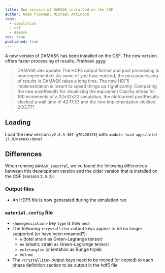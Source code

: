 ```yaml
---
title: New version of DAMASK installed on the CSF
author: Adam Plowman, Michael Atkinson
tags:
  - simulation
  - csf
  - damask
toc: true
published: true
---
```


A new version of DAMASK has been installed on the CSF. The new version offers faster processing of results. Pratheek [says](https://lightform-group.slack.com/archives/CAU3WPSR4/p1559211552003700):

> DAMASK dev update: The HDF5 output format and post processing is now implemented. As some of you have noticed, the post processing of results in DAMASK takes a long time. The new HDF5 implementation is meant to speed things up significantly. Comparing the new postResults for visualizing the equivalent Cauchy stress for 100 increments of a 32x32x32 simulation, the old/current postResults clocked a wall time of 42:17.33 and the new implementation clocked 2:03.77!

## Loading

Load the new version (`v2.0.3-367-g70428155`) with: `module load apps/intel-17.0/damask/devel`

## Differences

When running `DAMASK_spectral`, we've found the following differences between this development version and the older version that is installed on the CSF (version `2.0.2`):

### Output files

- An HDF5 file is now generated during the simulation run.

### `material.config` file

- `<homegenization>` key `type` is now `mech`
- The following `<crystallite>` output keys appear to be no longer supported (or have been renamed?):
  - `e` (total strain as Green-Lagrange tensor)
  - `ee` (elastic strain as Green-Lagrange tensor)
  - `eulerangles` (orientation as Bunge triple)
  - `Volume`
- The `<crystallite>` output keys need to be moved (or copied) to each phase definition section to be output in the hdf5 file
